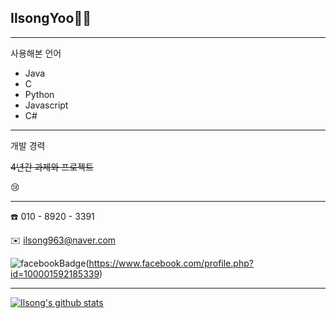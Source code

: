 ## IlsongYoo👨‍💻

---
사용해본 언어

- Java
- C
- Python
- Javascript
- C#

---

개발 경력 


~~4년간 과제와 프로젝트~~

:cry:


---


:phone: 010 - 8920 - 3391

:envelope: ilsong963@naver.com

![facebookBadge](https://img.shields.io/badge/facebook-1877f2?style=flat-square&logo=facebook&logoColor=white&link=https://www.facebook.com/profile.php?id=100001592185339)(https://www.facebook.com/profile.php?id=100001592185339)

---
[![Ilsong's github stats](https://github-readme-stats.vercel.app/api?username=ilsong963)](https://github.com/anuraghazra/github-readme-stats)

